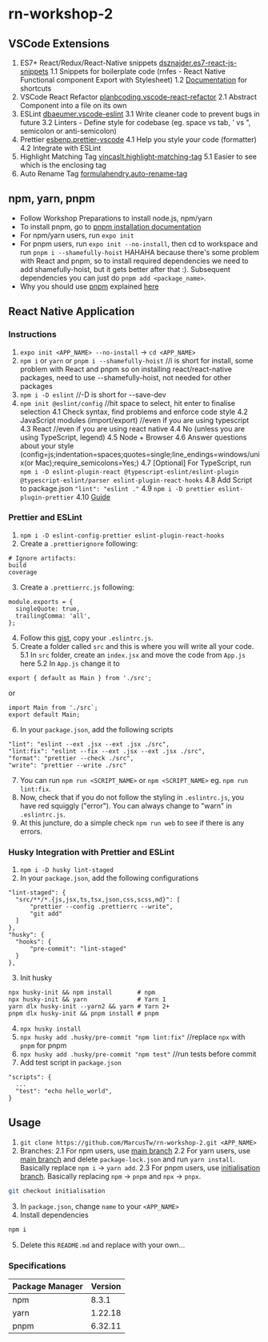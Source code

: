 # rn-workshop-2

## VSCode Extensions

1. ES7+ React/Redux/React-Native snippets [dsznajder.es7-react-js-snippets](https://marketplace.visualstudio.com/items?itemName=dsznajder.es7-react-js-snippets) 1.1 Snippets for boilerplate code (rnfes - React Native Functional component Export with Stylesheet) 1.2 [Documentation](https://github.com/dsznajder/vscode-react-javascript-snippets/blob/HEAD/docs/Snippets.md) for shortcuts
2. VSCode React Refactor [planbcoding.vscode-react-refactor](https://marketplace.visualstudio.com/items?itemName=planbcoding.vscode-react-refactor) 2.1 Abstract Component into a file on its own
3. ESLint [dbaeumer.vscode-eslint](https://marketplace.visualstudio.com/items?itemName=dbaeumer.vscode-eslint) 3.1 Write cleaner code to prevent bugs in future 3.2 Linters - Define style for codebase (eg. space vs tab, ' vs ", semicolon or anti-semicolon)
4. Prettier [esbenp.prettier-vscode](https://marketplace.visualstudio.com/items?itemName=esbenp.prettier-vscode) 4.1 Help you style your code (formatter) 4.2 Integrate with ESLint
5. Highlight Matching Tag [vincaslt.highlight-matching-tag](https://marketplace.visualstudio.com/items?itemName=vincaslt.highlight-matching-tag) 5.1 Easier to see which is the enclosing tag
6. Auto Rename Tag [formulahendry.auto-rename-tag](https://marketplace.visualstudio.com/items?itemName=formulahendry.auto-rename-tag)

## npm, yarn, pnpm

- Follow Workshop Preparations to install node.js, npm/yarn
- To install pnpm, go to [pnpm installation documentation](https://pnpm.io/installation)
- For npm/yarn users, run `expo init`
- For pnpm users, run `expo init --no-install`, then cd to workspace and run `pnpm i --shamefully-hoist` HAHAHA because there's some problem with React and pnpm, so to install required dependencies we need to add shamefully-hoist, but it gets better after that :). Subsequent dependencies you can just do `pnpm add <package_name>`.
- Why you should use [pnpm](https://pnpm.io/) explained [here](https://www.youtube.com/watch?v=d1E31WPR70g&feature=emb_title&ab_channel=CoderOne)

## React Native Application

### Instructions

1. `expo init <APP_NAME> --no-install` -> `cd <APP_NAME>`
2. `npm i` or `yarn` or `pnpm i --shamefully-hoist` //i is short for install, some problem with React and pnpm so on installing react/react-native packages, need to use --shamefully-hoist, not needed for other packages
3. `npm i -D eslint` //-D is short for --save-dev
4. `npm init @eslint/config` //hit space to select, hit enter to finalise selection 4.1 Check syntax, find problems and enforce code style 4.2 JavaScript modules (import/export) //even if you are using typescript 4.3 React //even if you are using react native 4.4 No (unless you are using TypeScript, legend) 4.5 Node + Browser 4.6 Answer questions about your style (config=js;indentation=spaces;quotes=single;line_endings=windows/unix(or Mac);require_semicolons=Yes;) 4.7 [Optional] For TypeScript, run `npm i -D eslint-plugin-react @typescript-eslint/eslint-plugin @typescript-eslint/parser eslint-plugin-react-hooks` 4.8 Add Script to package.json `"lint": "eslint ."` 4.9 `npm i -D prettier eslint-plugin-prettier` 4.10 [Guide](https://dev-yakuza.posstree.com/en/react-native/eslint-prettier-husky-lint-staged/)

### Prettier and ESLint

1. `npm i -D eslint-config-prettier eslint-plugin-react-hooks`
2. Create a `.prettierignore` following:

```
# Ignore artifacts:
build
coverage
```

3. Create a `.prettierrc.js` following:

```
module.exports = {
  singleQuote: true,
  trailingComma: 'all',
};
```

4. Follow this [gist](https://gist.github.com/MarcusTw/97a14cba79a604b2b18e58b474d31350), copy your `.eslintrc.js`.
5. Create a folder called `src` and this is where you will write all your code. 5.1 In `src` folder, create an `index.jsx` and move the code from `App.js` here 5.2 In `App.js` change it to

```
export { default as Main } from './src';
```

or

```
import Main from './src`;
export default Main;
```

6. In your `package.json`, add the following scripts

```
"lint": "eslint --ext .jsx --ext .jsx ./src",
"lint:fix": "eslint --fix --ext .jsx --ext .jsx ./src",
"format": "prettier --check ./src",
"write": "prettier --write ./src"
```

7. You can run `npm run <SCRIPT_NAME>` or `npm <SCRIPT_NAME>` eg. `npm run lint:fix`.
8. Now, check that if you do not follow the styling in `.eslintrc.js`, you have red squiggly ("error"). You can always change to "warn" in `.eslintrc.js`.
9. At this juncture, do a simple check `npm run web` to see if there is any errors.

### Husky Integration with Prettier and ESLint

1. `npm i -D husky lint-staged`
2. In your `package.json`, add the following configurations

```
"lint-staged": {
  "src/**/*.{js,jsx,ts,tsx,json,css,scss,md}": [
      "prettier --config .prettierrc --write",
      "git add"
  ]
},
"husky": {
  "hooks": {
      "pre-commit": "lint-staged"
  }
},
```

3. Init husky

```
npx husky-init && npm install       # npm
npx husky-init && yarn              # Yarn 1
yarn dlx husky-init --yarn2 && yarn # Yarn 2+
pnpm dlx husky-init && pnpm install # pnpm
```

4. `npx husky install`
5. `npx husky add .husky/pre-commit "npm lint:fix"` //replace `npx` with `pnpm` for pnpm
6. `npx husky add .husky/pre-commit "npm test"` //run tests before commit
7. Add test script in `package.json`

```
"scripts": {
  ...
  "test": "echo hello_world",
}
```

## Usage

1. `git clone https://github.com/MarcusTw/rn-workshop-2.git <APP_NAME>`
2. Branches: 2.1 For npm users, use [main branch](https://github.com/MarcusTw/rn-workshop-2/tree/main) 2.2 For yarn users, use [main branch](https://github.com/MarcusTw/rn-workshop-2/tree/main) and delete `package-lock.json` and run `yarn install`. Basically replace `npm i` -> `yarn add`. 2.3 For pnpm users, use [initialisation branch](https://github.com/MarcusTw/rn-workshop-2/tree/pnpm-initialisation). Basically replacing `npm` -> `pnpm` and `npx` -> `pnpx`.

```sh
git checkout initialisation
```

3. In `package.json`, change `name` to your `<APP_NAME>`
4. Install dependencies

```sh
npm i
```

5. Delete this `README.md` and replace with your own...

### Specifications

| Package Manager | Version |
| --------------- | ------- |
| npm             | 8.3.1   |
| yarn            | 1.22.18 |
| pnpm            | 6.32.11 |
